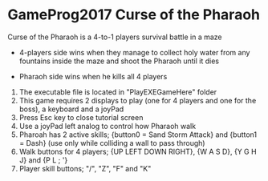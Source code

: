 # GameProg2017 Curse of the Pharaoh
Curse of the Pharaoh is a 4-to-1 players survival battle in a maze

- 4-players side wins when they manage to collect holy water from any fountains inside the maze and shoot the Pharaoh until it dies

- Pharaoh side wins when he kills all 4 players

1. The executable file is located in "PlayEXEGameHere" folder
2. This game requires 2 displays to play (one for 4 players and one for the boss), a keyboard and a joyPad
3. Press Esc key to close tutorial screen
4. Use a joyPad left analog to control how Pharaoh walk
5. Pharoah has 2 active skills; {button0 = Sand Storm Attack} and {button1 = Dash} (use only while colliding a wall to pass through)
6. Walk buttons for 4 players; {UP LEFT DOWN RIGHT}, {W A S D}, {Y G H J} and {P L ; '}
7. Player skill buttons; "/", "Z", "F" and "K"
